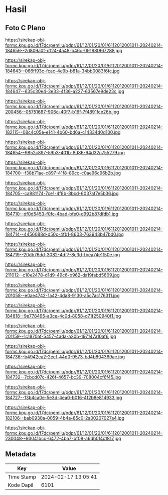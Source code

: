 # Hasil

## Foto C Plano

https://sirekap-obj-formc.kpu.go.id/f7dc/pemilu/pdpr/61/12/01/20/01/6112012001011-20240214-184656--2d809a0f-df24-4a48-b46c-09188f867288.jpg

https://sirekap-obj-formc.kpu.go.id/f7dc/pemilu/pdpr/61/12/01/20/01/6112012001011-20240214-184643--066ff93c-fcac-4e9b-b81a-34bb0083f6fc.jpg

https://sirekap-obj-formc.kpu.go.id/f7dc/pemilu/pdpr/61/12/01/20/01/6112012001011-20240214-184647--635c30e4-3e33-4f36-a227-63567e9de23c.jpg

https://sirekap-obj-formc.kpu.go.id/f7dc/pemilu/pdpr/61/12/01/20/01/6112012001011-20240214-200456--05751687-906c-40f7-b16f-7f4891fce26b.jpg

https://sirekap-obj-formc.kpu.go.id/f7dc/pemilu/pdpr/61/12/01/20/01/6112012001011-20240214-182115--08c4c05e-e141-4b60-bd6a-c14334d0d100.jpg

https://sirekap-obj-formc.kpu.go.id/f7dc/pemilu/pdpr/61/12/01/20/01/6112012001011-20240214-184654--9852c897-59b3-401b-8d86-94d32c755279.jpg

https://sirekap-obj-formc.kpu.go.id/f7dc/pemilu/pdpr/61/12/01/20/01/6112012001011-20240214-184700--f38b71ae-c897-41f8-89cc-c0ae96c96b2b.jpg

https://sirekap-obj-formc.kpu.go.id/f7dc/pemilu/pdpr/61/12/01/20/01/6112012001011-20240214-184705--ca881174-7ce1-4f8b-8bcd-6037af7e5b36.jpg

https://sirekap-obj-formc.kpu.go.id/f7dc/pemilu/pdpr/61/12/01/20/01/6112012001011-20240214-184710--df0d5453-f0fc-4bad-bfe0-d992b87dfdb1.jpg

https://sirekap-obj-formc.kpu.go.id/f7dc/pemilu/pdpr/61/12/01/20/01/6112012001011-20240214-184714--4456088d-d50c-4fb1-8603-763943b47bd0.jpg

https://sirekap-obj-formc.kpu.go.id/f7dc/pemilu/pdpr/61/12/01/20/01/6112012001011-20240214-184719--20db76dd-3082-4df7-8c3d-fbea74e1f50e.jpg

https://sirekap-obj-formc.kpu.go.id/f7dc/pemilu/pdpr/61/12/01/20/01/6112012001011-20240214-211012--c10e2478-d1d9-49c6-b962-da19fabd5609.jpg

https://sirekap-obj-formc.kpu.go.id/f7dc/pemilu/pdpr/61/12/01/20/01/6112012001011-20240214-201058--e0ae4742-1a42-4da8-9130-a5c7ac176311.jpg

https://sirekap-obj-formc.kpu.go.id/f7dc/pemilu/pdpr/61/12/01/20/01/6112012001011-20240214-184818--9e778495-a3ce-4c0d-8058-d71f250940f1.jpg

https://sirekap-obj-formc.kpu.go.id/f7dc/pemilu/pdpr/61/12/01/20/01/6112012001011-20240214-201159--1c1870af-5457-4ada-a20b-197147a10af6.jpg

https://sirekap-obj-formc.kpu.go.id/f7dc/pemilu/pdpr/61/12/01/20/01/6112012001011-20240214-184736--b4942ea2-2ecf-44d0-9573-bd4b804369ae.jpg

https://sirekap-obj-formc.kpu.go.id/f7dc/pemilu/pdpr/61/12/01/20/01/6112012001011-20240214-184732--7cbcd07c-426f-4657-bc39-708004cf6f45.jpg

https://sirekap-obj-formc.kpu.go.id/f7dc/pemilu/pdpr/61/12/01/20/01/6112012001011-20240214-184727--13b4ca0e-5e3d-4ea0-b016-4f2b8e814933.jpg

https://sirekap-obj-formc.kpu.go.id/f7dc/pemilu/pdpr/61/12/01/20/01/6112012001011-20240214-182106--bab0930a-0059-4b4a-85c0-2a00207027a4.jpg

https://sirekap-obj-formc.kpu.go.id/f7dc/pemilu/pdpr/61/12/01/20/01/6112012001011-20240214-230048--93041bcc-6472-4ba7-bf08-a6db0f4c1817.jpg


## Metadata

| Key        | Value               |
| ---------- | ------------------- |
| Time Stamp | 2024-02-17 13:05:41 |
| Kode Dapil | 6101                |



